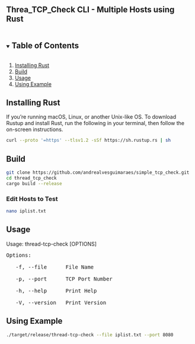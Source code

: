 ## Threa_TCP_Check CLI - Multiple Hosts using Rust

<!-- TABLE OF CONTENTS -->
<details open="open">
  <summary><h2 style="display: inline-block">Table of Contents</h2></summary>
  <ol>
    <li><a href="#installing-rust">Installing Rust</a></li>
    <li><a href="#build">Build</a></li>
    <li><a href="#usage">Usage</a></li>
    <li><a href="#using-example">Using Example</a></li>
  </ol>
</details>

## Installing Rust
If you’re running macOS, Linux, or another Unix-like OS.
To download Rustup and install Rust, run the following in your terminal, then follow the on-screen instructions.

```sh
curl --proto '=https' --tlsv1.2 -sSf https://sh.rustup.rs | sh
```

## Build

```sh
git clone https://github.com/andrealvesguimaraes/simple_tcp_check.git
cd thread_tcp_check
cargo build --release
```


### Edit Hosts to Test
```sh
nano iplist.txt
```

## Usage

Usage: thread-tcp-check [OPTIONS] 
<pre>
Options:

   -f, --file      File Name

   -p, --port      TCP Port Number

   -h, --help      Print Help  

   -V, --version   Print Version
</pre>

## Using Example
```sh
./target/release/thread-tcp-check --file iplist.txt --port 8080
```

